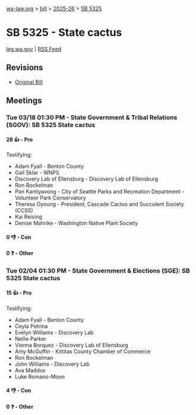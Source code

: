 [wa-law.org](/) > [bill](/bill/) > [2025-26](/bill/2025-26/) > [SB 5325](/bill/2025-26/sb/5325/)

# SB 5325 - State cactus
[leg.wa.gov](https://app.leg.wa.gov/billsummary?BillNumber=5325&Year=2025&Initiative=false) | [RSS Feed](./rss.xml)

## Revisions
* [Original Bill](1/)

## Meetings
### Tue 03/18 01:30 PM - State Government & Tribal Relations (SGOV): SB 5325 State cactus
#### 28 👍 - Pro
Testifying:
* Adam Fyall - Benton County
* Gail Sklar - WNPS
* Discovery Lab of Ellensburg - Discovery Lab of Ellensburg
* Ron Bockelman
* Pan Kantiyavong - City of Seattle Parks and Recreation Department - Volunteer Park Conservatory
* Theresa Oyoung - President, Cascade Cactus and Succulent Society (CCSS)
* Kai Reising
* Denise Mahnke - Washington Native Plant Society

#### 0 👎 - Con

#### 0 ❓ - Other

### Tue 02/04 01:30 PM - State Government & Elections (SGE): SB 5325 State cactus
#### 15 👍 - Pro
Testifying:
* Adam Fyall - Benton County
* Ceyla Petrina
* Evelyn Williams - Discovery Lab
* Nellie Parker
* Vienna Borquez - Discovery Lab of Ellensburg
* Amy McGuffin - Kittitas County Chamber of Commerce
* Ron Bockelman
* John Williams - Discovery Lab
* Ava Maddox
* Luke Romano-Moon

#### 4 👎 - Con

#### 0 ❓ - Other
